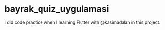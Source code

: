 # bayrak_quiz_uygulamasi

I did code practice when I learning Flutter with @kasimadalan in this project.

